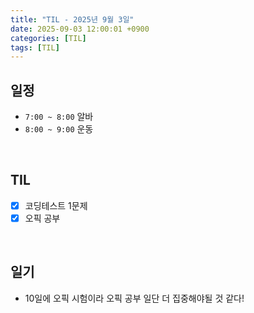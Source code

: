 ```yaml
---
title: "TIL - 2025년 9월 3일"
date: 2025-09-03 12:00:01 +0900
categories: [TIL]
tags: [TIL]
---
```


## 일정

- `7:00 ~ 8:00` 알바
- `8:00 ~ 9:00` 운동

<br>

## TIL
- [x] 코딩테스트 1문제
- [x] 오픽 공부

<br>

## 일기

- 10일에 오픽 시험이라 오픽 공부 일단 더 집중해야될 것 같다!